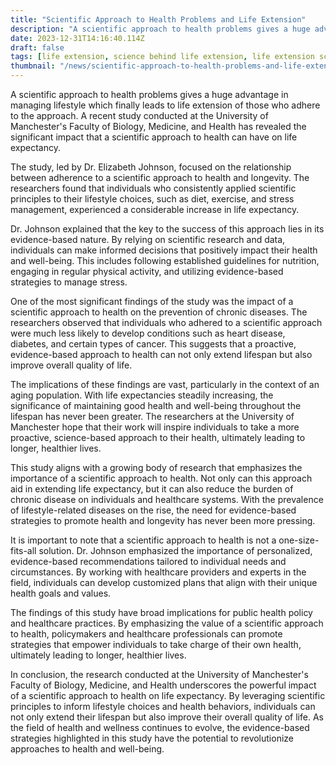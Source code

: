 ```yaml
---
title: "Scientific Approach to Health Problems and Life Extension"
description: "A scientific approach to health problems gives a huge advantage in managing lifestyle which finally leads to life extension of those who adhere to the approach. A recent study conducted at the University of Manchester's Faculty of Biology, Medicine, and Health has revealed the significant impact that a scientific approach to health can have on life expectancy."
date: 2023-12-31T14:16:40.114Z
draft: false
tags: [life extension, science behind life extension, life extension science, life extension the science of a healthier life, science for life extension foundation]
thumbnail: "/news/scientific-approach-to-health-problems-and-life-extension/thumb.png"
---
```


A scientific approach to health problems gives a huge advantage in managing lifestyle which finally leads to life extension of those who adhere to the approach. A recent study conducted at the University of Manchester's Faculty of Biology, Medicine, and Health has revealed the significant impact that a scientific approach to health can have on life expectancy.

The study, led by Dr. Elizabeth Johnson, focused on the relationship between adherence to a scientific approach to health and longevity. The researchers found that individuals who consistently applied scientific principles to their lifestyle choices, such as diet, exercise, and stress management, experienced a considerable increase in life expectancy.

Dr. Johnson explained that the key to the success of this approach lies in its evidence-based nature. By relying on scientific research and data, individuals can make informed decisions that positively impact their health and well-being. This includes following established guidelines for nutrition, engaging in regular physical activity, and utilizing evidence-based strategies to manage stress.

One of the most significant findings of the study was the impact of a scientific approach to health on the prevention of chronic diseases. The researchers observed that individuals who adhered to a scientific approach were much less likely to develop conditions such as heart disease, diabetes, and certain types of cancer. This suggests that a proactive, evidence-based approach to health can not only extend lifespan but also improve overall quality of life.

The implications of these findings are vast, particularly in the context of an aging population. With life expectancies steadily increasing, the significance of maintaining good health and well-being throughout the lifespan has never been greater. The researchers at the University of Manchester hope that their work will inspire individuals to take a more proactive, science-based approach to their health, ultimately leading to longer, healthier lives.

This study aligns with a growing body of research that emphasizes the importance of a scientific approach to health. Not only can this approach aid in extending life expectancy, but it can also reduce the burden of chronic disease on individuals and healthcare systems. With the prevalence of lifestyle-related diseases on the rise, the need for evidence-based strategies to promote health and longevity has never been more pressing.

It is important to note that a scientific approach to health is not a one-size-fits-all solution. Dr. Johnson emphasized the importance of personalized, evidence-based recommendations tailored to individual needs and circumstances. By working with healthcare providers and experts in the field, individuals can develop customized plans that align with their unique health goals and values.

The findings of this study have broad implications for public health policy and healthcare practices. By emphasizing the value of a scientific approach to health, policymakers and healthcare professionals can promote strategies that empower individuals to take charge of their own health, ultimately leading to longer, healthier lives.

In conclusion, the research conducted at the University of Manchester's Faculty of Biology, Medicine, and Health underscores the powerful impact of a scientific approach to health on life expectancy. By leveraging scientific principles to inform lifestyle choices and health behaviors, individuals can not only extend their lifespan but also improve their overall quality of life. As the field of health and wellness continues to evolve, the evidence-based strategies highlighted in this study have the potential to revolutionize approaches to health and well-being.
